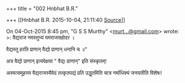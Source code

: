 +++
title = "002 Hnbhat B.R."

+++
[[Hnbhat B.R.	2015-10-04, 21:11:40 [Source](https://groups.google.com/g/samskrita/c/qWg6JVtusH0)]]



On 04-Oct-2015 8:45 pm, "G S S Murthy" \<[murt...@gmail.com]()\> wrote:  
\>: वैद्यराज नमस्तुभ्यं यमराजसहोदर ।

वैद्यस्तु हरति प्राणान् वैद्यो प्राणान् धनानि च ॥"

अत्र वैद्यो प्राणान् इत्यपेक्षया " वैद्यः प्राणान्" इति संस्कृतम्!

अस्मत्समूहस्य वैद्यराजस्यैवेदं तत्कृतपद्यं प्रति उद्धृतमिति चात्र नर्माधिक्यं जनयतीति विशेषः!  

